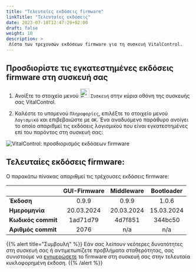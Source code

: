 ```yaml
---
title: "Τελευταίες εκδόσεις firmware"
linkTitle: "Τελευταίες εκδόσεις"
date: 2023-07-18T12:47:29+02:00
draft: false
weight: 10
description: >
 Λίστα των τρεχουσών εκδόσεων firmware για τη συσκευή VitalControl.
---
```


## Προσδιορίστε τις εγκατεστημένες εκδόσεις firmware στη συσκευή σας

1. Ανοίξτε το στοιχείο μενού <img src="/icons/device.svg" width="25" align="bottom" alt="Συσκευή" /> `Συσκευή` στην κύρια οθόνη της συσκευής σας VitalControl.

2. Καλέστε το υπομενού `Πληροφορίες`, επιλέξτε το στοιχείο μενού `Λογισμικό` και επιβεβαιώστε με `OK`. Ένα αναδυόμενο παράθυρο ανοίγει το οποίο απαριθμεί τις εκδόσεις λογισμικού που είναι εγκατεστημένες επί του παρόντος στη συσκευή σας:

![VitalControl: προσδιορισμός εκδόσεων firmware](../images/firmware-versions.png "Εμφάνιση εκδόσεων firmware")

## Τελευταίες εκδόσεις firmware:

Ο παρακάτω πίνακας απαριθμεί τις τρέχουσες εκδόσεις firmware:

|                 | GUI-Firmware | Middleware  | Bootloader |
|-----------------|:------------:|:-----------:|:----------:|
| **Έκδοση**      | 0.9.9        | 0.9.9       | 1.0.6      |
| **Ημερομηνία**  | 20.03.2024   | 20.03.2024  | 15.03.2024 |
| **Κωδικός commit** | 1ad71d79     | 4d7f851     | 344bc50    |
| **Αριθμός commit** | 2076         | n/a         | n/a        |

{{% alert title="Συμβουλή" %}}
Εάν σας λείπουν νεότερες δυνατότητες στη συσκευή σας ή αντιμετωπίζετε προβλήματα σταθερότητας, σας συνιστούμε να [ενημερώσετε](../update/) το firmware στη συσκευή σας στην τελευταία κυκλοφορημένη έκδοση.
{{% /alert %}}
